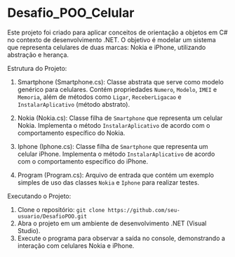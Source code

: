 # Desafio_POO_Celular
Este projeto foi criado para aplicar conceitos de orientação a objetos em C# no contexto de desenvolvimento .NET. O objetivo é modelar um sistema que representa celulares de duas marcas: Nokia e iPhone, utilizando abstração e herança.

Estrutura do Projeto:

1. Smartphone (Smartphone.cs): Classe abstrata que serve como modelo genérico para celulares. Contém propriedades `Numero`, `Modelo`, `IMEI` e `Memoria`, além de métodos como `Ligar`, `ReceberLigacao` e `InstalarAplicativo` (método abstrato).

2. Nokia (Nokia.cs): Classe filha de `Smartphone` que representa um celular Nokia. Implementa o método `InstalarAplicativo` de acordo com o comportamento específico do Nokia.

3. Iphone (Iphone.cs): Classe filha de `Smartphone` que representa um celular iPhone. Implementa o método `InstalarAplicativo` de acordo com o comportamento específico do iPhone.

4. Program (Program.cs): Arquivo de entrada que contém um exemplo simples de uso das classes `Nokia` e `Iphone` para realizar testes.

Executando o Projeto:

1. Clone o repositório: `git clone https://github.com/seu-usuario/DesafioPOO.git`
2. Abra o projeto em um ambiente de desenvolvimento .NET (Visual Studio).
3. Execute o programa para observar a saída no console, demonstrando a interação com celulares Nokia e iPhone.

